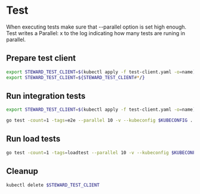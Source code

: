 # Test

When executing tests make sure that --parallel option is set high enough.
Test writes a Parallel: x to the log indicating how many tests are runing in parallel.

## Prepare test client

```bash
export STEWARD_TEST_CLIENT=$(kubectl apply -f test-client.yaml -o=name)
export STEWARD_TEST_CLIENT=${STEWARD_TEST_CLIENT#*/}
```

## Run integration tests

```bash
export STEWARD_TEST_CLIENT=$(kubectl apply -f test-client.yaml -o=name)

go test -count=1 -tags=e2e --parallel 10 -v --kubeconfig $KUBECONFIG .
```

## Run load tests

```bash
go test -count=1 -tags=loadtest --parallel 10 -v --kubeconfig $KUBECONFIG .
```

## Cleanup
```bash
kubectl delete $STEWARD_TEST_CLIENT
```

